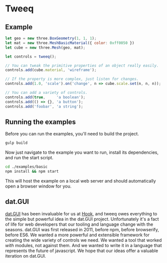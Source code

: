 # Tweeq

## Example

```javascript
let geo = new three.BoxGeometry(1, 1, 1);
let mat = new three.MeshBasicMaterial({ color: 0xff0050 })
let cube = new three.Mesh(geo, mat);

let controls = tweeq();

// You can tweak the primitive properties of an object really easily.
controls.add(cube.material, 'wireframe');

// If the property is more complex, just listen for changes.
controls.add(1.0, 'scale').on('change', n => cube.scale.set(n, n, n));

// You can add a variety of controls.
controls.add(true,     'a boolean');
controls.add(() => {}, 'a button');
controls.add('foobar', 'a string');
```

## Running the examples

Before you can run the examples, you'll need to build the project.

```bash
gulp build
```

Now just navigate to the example you want to run, install its dependencies, and run the start script.

```bash
cd ./examples/basic
npm install && npm start
```

This will host the example on a local web server and should automatically open a browser window for you.

## dat.GUI

[dat.GUI](http://workshop.chromeexperiments.com/examples/gui) has been invaluable for us at [Hook](byhook.com), and tweeq owes everything to the simple but powerful idea in the dat.GUI project. Unfortunately it's a fact of life for web developers that our tooling and language change with the seasons. dat.GUI was first released in 2011, before npm, before browserify, before ES6. We wanted a more powerful and extensible framework for creating the wide variety of controls we need. We wanted a tool that worked _with_ modules, not against them. And we wanted to write it in a language that represents the future of javascript. We hope that our ideas offer a valuable iteration on dat.GUI.
